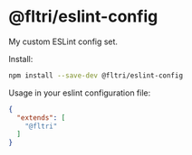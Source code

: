 # @fltri/eslint-config

My custom ESLint config set.


Install:

```sh
npm install --save-dev @fltri/eslint-config
```

Usage in your eslint configuration file:

```json
{
  "extends": [
    "@fltri"
  ]
}
```